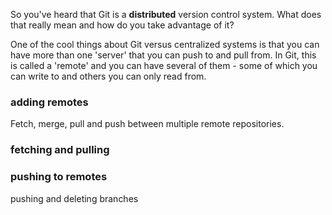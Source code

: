 So you've heard that Git is a **distributed** version control system.  What 
does that really mean and how do you take advantage of it?

One of the cool things about Git versus centralized systems is that you can
have more than one 'server' that you can push to and pull from.  In Git, this
is called a 'remote' and you can have several of them - some of which you can
write to and others you can only read from.

### adding remotes  ###

Fetch, merge, pull and push between multiple remote repositories.

### fetching and pulling ###


### pushing to remotes ###

pushing and deleting branches